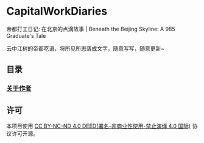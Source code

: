 # CapitalWorkDiaries

帝都打工日记: 在北京的点滴故事 | Beneath the Beijing Skyline: A 985 Graduate's Tale

云中江树的帝都呓语，将所见所思落成文字，随意写写，随意更新~

## 目录
### [关于作者](docs/me.md)

## 许可

本项目使用 [CC BY-NC-ND 4.0 DEED(署名-非商业性使用-禁止演绎 4.0 国际)](https://creativecommons.org/licenses/by-nc-nd/4.0/deed.zh-hans) 协议许可开源。